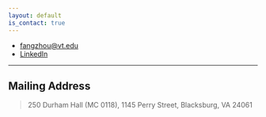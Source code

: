 ```yaml
---
layout: default
is_contact: true
---
```


* [fangzhou@vt.edu](mailto:fangzhou@vt.edu)
* [LinkedIn](https://www.linkedin.com/in/fangzhousun)



---

## Mailing Address

> 250 Durham Hall (MC 0118),
> 1145 Perry Street, 
> Blacksburg, VA 24061
